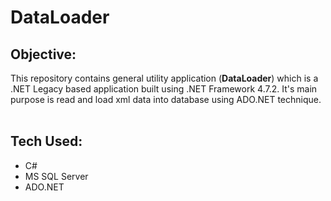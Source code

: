 # DataLoader

## Objective:
This repository contains general utility application (<b>DataLoader</b>) which is a .NET Legacy based application built using .NET Framework 4.7.2.
It's main purpose is read and load xml data into database using ADO.NET technique.
<br /> <br />


## Tech Used:
- C#
- MS SQL Server
- ADO.NET 

